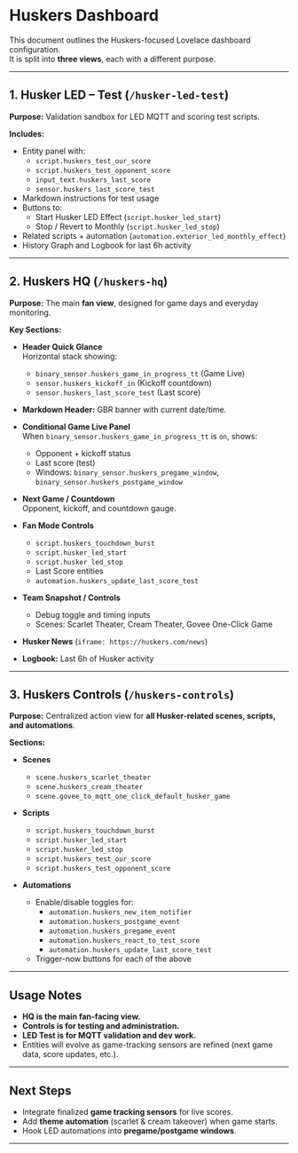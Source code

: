 # Huskers Dashboard

This document outlines the Huskers-focused Lovelace dashboard configuration.  
It is split into **three views**, each with a different purpose.

---

## 1. Husker LED – Test (`/husker-led-test`)

**Purpose:** Validation sandbox for LED MQTT and scoring test scripts.  

**Includes:**
- Entity panel with:
  - `script.huskers_test_our_score`
  - `script.huskers_test_opponent_score`
  - `input_text.huskers_last_score`
  - `sensor.huskers_last_score_test`
- Markdown instructions for test usage
- Buttons to:
  - Start Husker LED Effect (`script.husker_led_start`)
  - Stop / Revert to Monthly (`script.husker_led_stop`)
- Related scripts + automation (`automation.exterior_led_monthly_effect`)
- History Graph and Logbook for last 6h activity

---

## 2. Huskers HQ (`/huskers-hq`)

**Purpose:** The main **fan view**, designed for game days and everyday monitoring.  

**Key Sections:**
- **Header Quick Glance**  
  Horizontal stack showing:
  - `binary_sensor.huskers_game_in_progress_tt` (Game Live)
  - `sensor.huskers_kickoff_in` (Kickoff countdown)
  - `sensor.huskers_last_score_test` (Last score)

- **Markdown Header:** GBR banner with current date/time.

- **Conditional Game Live Panel**  
  When `binary_sensor.huskers_game_in_progress_tt` is `on`, shows:
  - Opponent + kickoff status
  - Last score (test)
  - Windows: `binary_sensor.huskers_pregame_window`, `binary_sensor.huskers_postgame_window`

- **Next Game / Countdown**  
  Opponent, kickoff, and countdown gauge.

- **Fan Mode Controls**  
  - `script.huskers_touchdown_burst`
  - `script.husker_led_start`
  - `script.husker_led_stop`
  - Last Score entities
  - `automation.huskers_update_last_score_test`

- **Team Snapshot / Controls**  
  - Debug toggle and timing inputs
  - Scenes: Scarlet Theater, Cream Theater, Govee One-Click Game

- **Husker News** (`iframe: https://huskers.com/news`)  
- **Logbook:** Last 6h of Husker activity

---

## 3. Huskers Controls (`/huskers-controls`)

**Purpose:** Centralized action view for **all Husker-related scenes, scripts, and automations**.  

**Sections:**
- **Scenes**  
  - `scene.huskers_scarlet_theater`
  - `scene.huskers_cream_theater`
  - `scene.govee_to_mqtt_one_click_default_husker_game`

- **Scripts**  
  - `script.huskers_touchdown_burst`
  - `script.husker_led_start`
  - `script.husker_led_stop`
  - `script.huskers_test_our_score`
  - `script.huskers_test_opponent_score`

- **Automations**  
  - Enable/disable toggles for:
    - `automation.huskers_new_item_notifier`
    - `automation.huskers_postgame_event`
    - `automation.huskers_pregame_event`
    - `automation.huskers_react_to_test_score`
    - `automation.huskers_update_last_score_test`
  - Trigger-now buttons for each of the above

---

## Usage Notes

- **HQ is the main fan-facing view.**  
- **Controls is for testing and administration.**  
- **LED Test is for MQTT validation and dev work.**  
- Entities will evolve as game-tracking sensors are refined (next game data, score updates, etc.).

---

## Next Steps

- Integrate finalized **game tracking sensors** for live scores.  
- Add **theme automation** (scarlet & cream takeover) when game starts.  
- Hook LED automations into **pregame/postgame windows**.  

---
